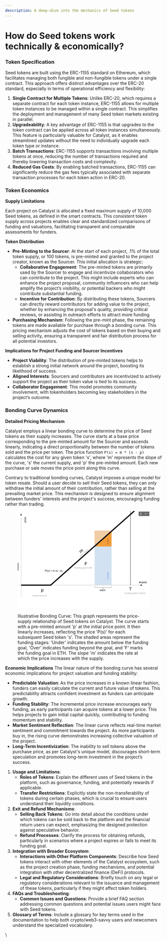 ```yaml
---
description: A deep-dive into the mechanics of Seed tokens
---
```


# How do Seed tokens work technically & economically?

### Token Specification

Seed tokens are built using the ERC-1155 standard on Ethereum, which facilitates managing both fungible and non-fungible tokens under a single contract. This approach offers distinct advantages over the ERC-20 standard, especially in terms of operational efficiency and flexibility:

1. **Single Contract for Multiple Tokens**: Unlike ERC-20, which requires a separate contract for each token instance, ERC-1155 allows for multiple token instances to be managed within a single contract. This simplifies the deployment and management of many Seed token markets existing in parallel.
2. **Upgradeability**: A key advantage of ERC-1155 is that upgrades to the token contract can be applied across all token instances simultaneously. This feature is particularly valuable for Catalyst, as it enables streamlined updates without the need to individually upgrade each token type or instance.
3. **Batch Transactions**: ERC-1155 supports transactions involving multiple tokens at once, reducing the number of transactions required and thereby lowering transaction costs and complexity.
4. **Reduced Gas Costs**: By enabling batched transactions, ERC-1155 can significantly reduce the gas fees typically associated with separate transaction processes for each token action in ERC-20.

### **Token Economics**

**Supply Limitations**&#x20;

Each project on Catalyst is allocated a fixed maximum supply of 10,000 Seed tokens, as defined in the smart contracts. This consistent token supply across projects enables clear and standardized comparisons of funding and valuations, facilitating transparent and comparable assessments for funders.

**Token Distribution**

* **Pre-Minting to the Sourcer**: At the start of each project, .1% of the total token supply, or 100 tokens, is pre-minted and granted to the project creator, known as the Sourcer. This initial allocation is strategic:
  * **Collaborative Engagement**: The pre-minted tokens are primarily used by the Sourcer to engage and incentivize collaborators who can contribute to the project. This might include experts who can enhance the project proposal, community influencers who can help amplify the project’s visibility, or potential backers who might contribute substantial funding.
  * **Incentive for Contribution**: By distributing these tokens, Sourcers can directly reward contributors for adding value to the project, whether by enhancing the proposal's quality, providing critical reviews, or assisting in outreach efforts to attract more funding.
* **Purchasing Mechanism**: Following the pre-mint phase, the remaining tokens are made available for purchase through a bonding curve. This pricing mechanism adjusts the cost of tokens based on their buying and selling activity, ensuring a transparent and fair distribution process for all potential investors.

**Implications for Project Funding and Sourcer Incentives**

* **Project Viability**: The distribution of pre-minted tokens helps to establish a strong initial network around the project, boosting its likelihood of success.
* **Aligned Interests**: Sourcers and contributors are incentivized to actively support the project as their token value is tied to its success.
* **Collaborator Engagement**: This model promotes community involvement, with tokenholders becoming key stakeholders in the project’s outcome.

### **Bonding Curve Dynamics**

**Detailed Pricing Mechanism**&#x20;

Catalyst employs a linear bonding curve to determine the price of Seed tokens as their supply increases. The curve starts at a base price corresponding to the pre-minted amount for the Sourcer and ascends linearly, indicating a direct proportionality between the number of tokens sold and the price per token. The price function `P(s) = m * (s - p)` calculates the cost for any given token 's', where 'm' represents the slope of the curve, 's' the current supply, and 'p' the pre-minted amount. Each new purchase or sale moves the price point along this curve.

Contrary to traditional bonding curves, Catalyst imposes a unique model for token resale. Should a user decide to sell their Seed tokens, they can only withdraw the initial amount of their contribution, rather than selling at the prevailing market price. This mechanism is designed to ensure alignment between funders' interests and the project's success, encouraging funding rather than trading.

<figure><img src="../../.gitbook/assets/image (2).png" alt=""><figcaption><p>Illustrative Bonding Curve: This graph represents the price-supply relationship of Seed tokens on Catalyst. The curve starts with a pre-minted amount 'p' at the initial price point. It then linearly increases, reflecting the price 'P(s)' for each subsequent Seed token 's'. The shaded areas represent the funding stages: 'Under' indicates the amount below the funding goal, 'Over' indicates funding beyond the goal, and 'F' marks the funding goal in ETH. The slope 'm' indicates the rate at which the price increases with the supply.</p></figcaption></figure>

**Economic Implications** The linear nature of the bonding curve has several economic implications for project valuation and funding stability:

* **Predictable Valuation**: As the price increases in a known linear fashion, funders can easily calculate the current and future value of tokens. This predictability attracts confident investment as funders can anticipate growth.
* **Funding Stability**: The incremental price increase encourages early funding, as early participants can acquire tokens at a lower price. This helps projects to gain initial capital quickly, contributing to funding momentum and stability.
* **Market Sentiment Reflection**: The linear curve reflects real-time market sentiment and commitment towards the project. As more participants buy in, the rising curve demonstrates increasing collective valuation of the project.
* **Long-Term Incentivization**: The inability to sell tokens above the purchase price, as per Catalyst's unique model, discourages short-term speculation and promotes long-term investment in the project’s success.



1. **Usage and Limitations**:
   * **Roles of Tokens**: Explain the different uses of Seed tokens in the platform, such as governance, funding, and potentially rewards if applicable.
   * **Transfer Restrictions**: Explicitly state the non-transferability of tokens during certain phases, which is crucial to ensure users understand their liquidity conditions.
2. **Exit and Refund Mechanisms**:
   * **Selling Back Tokens**: Go into detail about the conditions under which tokens can be sold back to the platform and the financial return users can expect, emphasizing the designed protection against speculative behavior.
   * **Refund Processes**: Clarify the process for obtaining refunds, particularly in scenarios where a project expires or fails to meet its funding goal.
3. **Integration with Broader Ecosystem**:
   * **Interactions with Other Platform Components**: Describe how Seed tokens interact with other elements of the Catalyst ecosystem, such as the project creation phase, funding mechanisms, and potential integration with other decentralized finance (DeFi) protocols.
   * **Legal and Regulatory Considerations**: Briefly touch on any legal or regulatory considerations relevant to the issuance and management of these tokens, particularly if they might affect token holders.
4. **FAQs and Troubleshooting**:
   * **Common Issues and Questions**: Provide a brief FAQ section addressing common questions and potential issues users might face with Seed tokens.
5. **Glossary of Terms**: Include a glossary for key terms used in the documentation to help both crypto/web3-savvy users and newcomers understand the specialized vocabulary.

\
